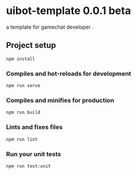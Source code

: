 # uibot-template 0.0.1 beta
a template for gamechat developer .

## Project setup
```
npm install
```
### Compiles and hot-reloads for development
```
npm run serve
```
### Compiles and minifies for production
```
npm run build
```
### Lints and fixes files
```
npm run lint
```
### Run your unit tests
```
npm run test:unit
```

